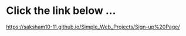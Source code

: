 <h1>Click the link below ...</h1>

https://saksham10-11.github.io/Simple_Web_Projects/Sign-up%20Page/

